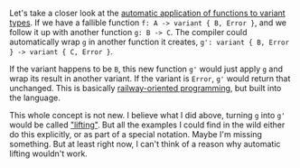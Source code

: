 Let's take a closer look at the
[automatic application of functions to variant types](/daily/2025-03-21). If we
have a fallible function `f: A -> variant { B, Error }`, and we follow it up
with another function `g: B -> C`. The compiler could automatically wrap `g` in
another function it creates, `g': variant { B, Error } -> variant { C, Error }`.

If the variant happens to be `B`, this new function `g'` would just apply `g`
and wrap its result in another variant. If the variant is `Error`, `g'` would
return that unchanged. This is basically [railway-oriented programming], but
built into the language.

This whole concept is not new. I believe what I did above, turning `g` into `g'`
would be called ["lifting"]. But all the examples I could find in the wild
either do this explicitly, or as part of a special notation. Maybe I'm missing
something. But at least right now, I can't think of a reason why automatic
lifting wouldn't work.

[railway-oriented programming]: https://fsharpforfunandprofit.com/rop/
["lifting"]: https://fsharpforfunandprofit.com/posts/elevated-world/
